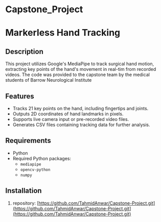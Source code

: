 # Capstone_Project
# Markerless Hand Tracking

## Description
This project utilizes Google's MediaPipe to track surgical hand motion, extracting key points of the hand's movement in real-tim from recorded videos. 
The code was provided to the capstone team by the medical students of Barrow Neurological Institute
## Features
- Tracks 21 key points on the hand, including fingertips and joints.
- Outputs 2D coordinates of hand landmarks in pixels.
- Supports live camera input or pre-recorded video files.
- Generates CSV files containing tracking data for further analysis.

## Requirements
- Python
- Required Python packages:
  - `mediapipe`
  - `opencv-python`
  - `numpy`

## Installation
1. repository: [https://github.com/TahmidAnwar/Capstone-Project.git](https://github.com/TahmidAnwar/Capstone-Project.git](https://github.com/TahmidAnwar/Capstone-Project.git)
   
